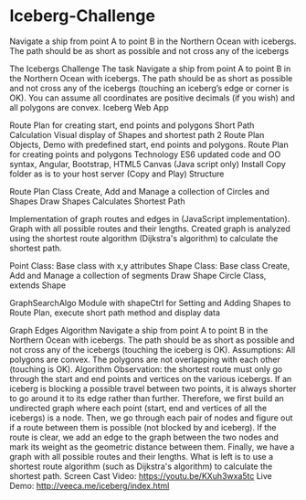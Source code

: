 # Iceberg-Challenge
Navigate a ship from point A to point B in the Northern Ocean with icebergs. The path should be as short as possible and not cross any of the icebergs

The Icebergs Challenge The task Navigate a ship from point A to point B in the Northern Ocean with icebergs. The path should be as short as possible and not cross any of the icebergs (touching an iceberg’s edge or corner is OK). You can assume all coordinates are positive decimals (if you wish) and all polygons are convex. Iceberg Web App

Route Plan for creating start, end points and polygons
Short Path Calculation
Visual display of Shapes and shortest path
2 Route Plan Objects,
Demo with predefined start, end points and polygons.
Route Plan for creating points and polygons Technology ES6 updated code and OO syntax, Angular, Bootstrap, HTML5 Canvas (Java script only)
Install Copy folder as is to your host server (Copy and Play) Structure

Route Plan Class
Create, Add and Manage a collection of Circles and Shapes
Draw Shapes
Calculates Shortest Path

Implementation of graph routes and edges in (JavaScript implementation). Graph with all possible routes and their lengths. Created graph is analyzed using the shortest route algorithm (Dijkstra's algorithm) to calculate the shortest path.

Point Class: Base class with x,y attributes
Shape Class: Base class
Create, Add and Manage a collection of segments
Draw Shape
Circle Class, extends Shape

GraphSearchAlgo Module with shapeCtrl for Setting and Adding Shapes to Route Plan, execute short path method and display data

Graph Edges Algorithm Navigate a ship from point A to point B in the Northern Ocean with icebergs. The path should be as short as possible and not cross any of the icebergs (touching the iceberg is OK). Assumptions: All polygons are convex. The polygons are not overlapping with each other (touching is OK). Algorithm Observation: the shortest route must only go through the start and end points and vertices on the various icebergs. If an iceberg is blocking a possible travel between two points, it is always shorter to go around it to its edge rather than further. Therefore, we first build an undirected graph where each point (start, end and vertices of all the icebergs) is a node. Then, we go through each pair of nodes and figure out if a route between them is possible (not blocked by and iceberg). If the route is clear, we add an edge to the graph between the two nodes and mark its weight as the geometric distance between them. Finally, we have a graph with all possible routes and their lengths. What is left is to use a shortest route algorithm (such as Dijkstra's algorithm) to calculate the shortest path. Screen Cast Video: https://youtu.be/KXuh3wxa5tc Live Demo: http://veeca.me/iceberg/index.html
